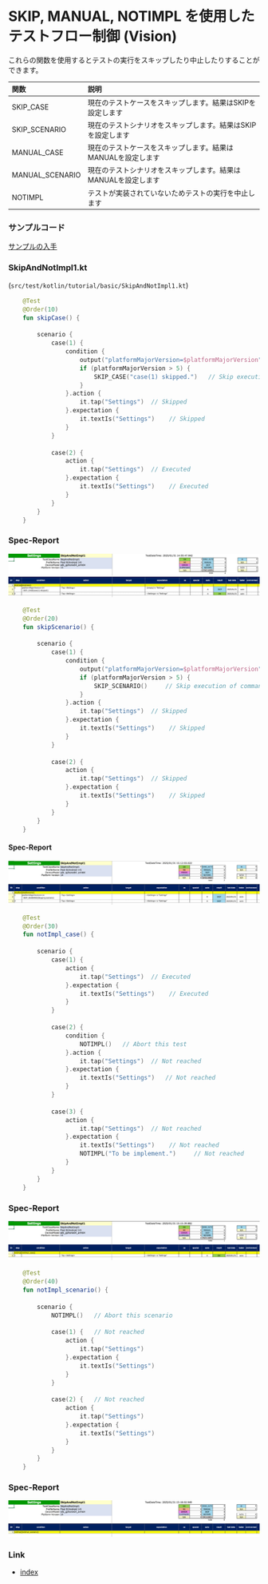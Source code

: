 # SKIP, MANUAL, NOTIMPL を使用したテストフロー制御 (Vision)

これらの関数を使用するとテストの実行をスキップしたり中止したりすることができます。

| 関数              | 説明                                 |
|:----------------|:-----------------------------------|
| SKIP_CASE       | 現在のテストケースをスキップします。結果はSKIPを設定します    |
| SKIP_SCENARIO   | 現在のテストシナリオをスキップします。結果はSKIPを設定します   |
| MANUAL_CASE     | 現在のテストケースをスキップします。結果はMANUALを設定します  |
| MANUAL_SCENARIO | 現在のテストシナリオをスキップします。結果はMANUALを設定します |
| NOTIMPL         | テストが実装されていないためテストの実行を中止します         |

### サンプルコード

[サンプルの入手](../../../getting_samples_ja.md)

### SkipAndNotImpl1.kt

(`src/test/kotlin/tutorial/basic/SkipAndNotImpl1.kt`)

```kotlin
    @Test
    @Order(10)
    fun skipCase() {

        scenario {
            case(1) {
                condition {
                    output("platformMajorVersion=$platformMajorVersion")
                    if (platformMajorVersion > 5) {
                        SKIP_CASE("case(1) skipped.")   // Skip execution of commands (log only)
                    }
                }.action {
                    it.tap("Settings")  // Skipped
                }.expectation {
                    it.textIs("Settings")    // Skipped
                }
            }

            case(2) {
                action {
                    it.tap("Settings")  // Executed
                }.expectation {
                    it.textIs("Settings")    // Executed
                }
            }
        }
    }
```

### Spec-Report

![](_images/skip_case_spec_report.png)

```kotlin
    @Test
    @Order(20)
    fun skipScenario() {

        scenario {
            case(1) {
                condition {
                    output("platformMajorVersion=$platformMajorVersion")
                    if (platformMajorVersion > 5) {
                        SKIP_SCENARIO()     // Skip execution of commands (log only)
                    }
                }.action {
                    it.tap("Settings")  // Skipped
                }.expectation {
                    it.textIs("Settings")    // Skipped
                }
            }

            case(2) {
                action {
                    it.tap("Settings")  // Skipped
                }.expectation {
                    it.textIs("Settings")    // Skipped
                }
            }
        }
    }
```

#### Spec-Report

![](_images/skip_scenario_spec_report.png)

```kotlin
    @Test
    @Order(30)
    fun notImpl_case() {

        scenario {
            case(1) {
                action {
                    it.tap("Settings")  // Executed
                }.expectation {
                    it.textIs("Settings")    // Executed
                }
            }

            case(2) {
                condition {
                    NOTIMPL()   // Abort this test
                }.action {
                    it.tap("Settings")  // Not reached
                }.expectation {
                    it.textIs("Settings")   // Not reached
                }
            }

            case(3) {
                action {
                    it.tap("Settings")  // Not reached
                }.expectation {
                    it.textIs("Settings")    // Not reached
                    NOTIMPL("To be implement.")     // Not reached
                }
            }
        }
    }
```

### Spec-Report

![](_images/notimpl_case_spec_report.png)

```kotlin
    @Test
    @Order(40)
    fun notImpl_scenario() {

        scenario {
            NOTIMPL()   // Abort this scenario

            case(1) {   // Not reached
                action {
                    it.tap("Settings")
                }.expectation {
                    it.textIs("Settings")
                }
            }

            case(2) {   // Not reached
                action {
                    it.tap("Settings")
                }.expectation {
                    it.textIs("Settings")
                }
            }
        }
    }
```

### Spec-Report

![](_images/notimpl_scenario_spec_report.png)

### Link

- [index](../../../../index_ja.md)

